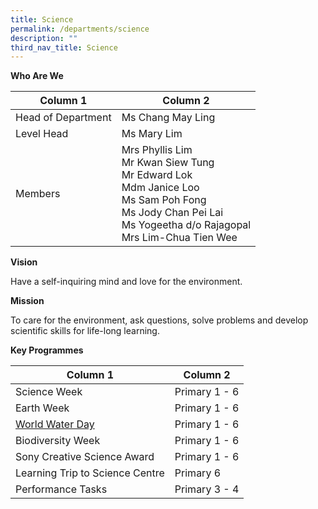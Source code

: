 ```yaml
---
title: Science
permalink: /departments/science
description: ""
third_nav_title: Science
---
```

**Who Are We**



| Column 1 | Column 2 | 
| -------- | -------- | 
| Head of Department	| Ms Chang May Ling
|Level Head 	|Ms Mary Lim 
 |Members|Mrs Phyllis Lim<br>Mr Kwan Siew Tung<br>Mr Edward Lok<br>Mdm Janice Loo<br>Ms Sam Poh Fong <br>Ms  Jody Chan Pei Lai <br>Ms Yogeetha d/o Rajagopal<br>Mrs Lim-Chua Tien Wee
 
 **Vision**
 
Have a self-inquiring mind and love for the environment.


**Mission**

To care for the environment, ask questions, solve problems and develop scientific skills for life-long learning.


**Key Programmes**



| Column 1 | Column 2 | 
| -------- | -------- | 
| Science Week|	Primary 1 - 6
|Earth Week |	Primary 1 - 6
 |[World Water Day](/departments/Science/Singapore-World-Water-Week-2021)	|Primary 1 - 6
 |Biodiversity Week|	Primary 1 - 6
 |Sony Creative Science Award	|Primary 1 - 6
 |Learning Trip to Science Centre	|Primary 6
| Performance Tasks	|Primary 3 - 4